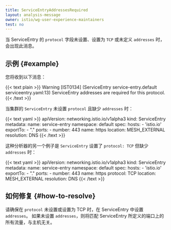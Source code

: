 ```yaml
---
title: ServiceEntryAddressesRequired
layout: analysis-message
owner: istio/wg-user-experience-maintainers
test: no
---
```


当 ServiceEntry 的 `protocol` 字段未设置、设置为 `TCP` 或未定义 `addresses` 时，会出现此消息。

## 示例 {#example}

您将收到以下消息：

{{< text plain >}}
Warning [IST0134] (ServiceEntry service-entry.default serviceentry.yaml:13) ServiceEntry addresses are required for this protocol.
{{< /text >}}

当集群的 `ServiceEntry` 未设置 `protocol` 且缺少 `addresses` 时：

{{< text yaml >}}
apiVersion: networking.istio.io/v1alpha3
kind: ServiceEntry
metadata:
  name: service-entry
  namespace: default
spec:
  hosts:
    - 'istio.io'
  exportTo:
    - "."
  ports:
    - number: 443
      name: https
  location: MESH_EXTERNAL
  resolution: DNS
{{< /text >}}

这种分析器的另一个例子是 `ServiceEntry` 设置了 `protocol: TCP` 但缺少 `addresses` 时：

{{< text yaml >}}
apiVersion: networking.istio.io/v1alpha3
kind: ServiceEntry
metadata:
  name: service-entry
  namespace: default
spec:
  hosts:
    - 'istio.io'
  exportTo:
    - "."
  ports:
    - number: 443
      name: https
      protocol: TCP
  location: MESH_EXTERNAL
  resolution: DNS
{{< /text >}}

## 如何修复 {#how-to-resolve}

请确保在 `protocol` 未设置或设置为 TCP 时，在 ServiceEntry 中设置 `addresses`。
如果未设置 `addresses`，则将匹配 ServiceEntry 所定义的端口上的所有流量，与主机无关。
